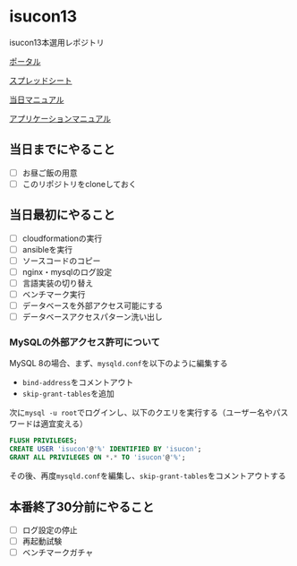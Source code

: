 # isucon13
isucon13本選用レポジトリ

[ポータル](https://portal.isucon.net/dashboard/)

[スプレッドシート](https://docs.google.com/spreadsheets/d/12kknFZRLcVEQFisFzYmrZGlpUiF2w-PPw9GSFlaJcbw/edit#gid=0)

[当日マニュアル](https://gist.github.com/kazeburo/bccc2d2b2b9dc307b5640ae855f3e0bf)

[アプリケーションマニュアル](https://gist.github.com/kazeburo/70b352e6d51969b214f919bcf0794ba6)

## 当日までにやること
- [ ] お昼ご飯の用意
- [ ] このリポジトリをcloneしておく

## 当日最初にやること
- [ ] cloudformationの実行
- [ ] ansibleを実行
- [ ] ソースコードのコピー
- [ ] nginx・mysqlのログ設定
- [ ] 言語実装の切り替え
- [ ] ベンチマーク実行
- [ ] データベースを外部アクセス可能にする
- [ ] データベースアクセスパターン洗い出し

### MySQLの外部アクセス許可について
MySQL 8の場合、まず、`mysqld.conf`を以下のように編集する
- `bind-address`をコメントアウト
- `skip-grant-tables`を追加

次に`mysql -u root`でログインし、以下のクエリを実行する（ユーザー名やパスワードは適宜変える）
```sql
FLUSH PRIVILEGES;
CREATE USER 'isucon'@'%' IDENTIFIED BY 'isucon';
GRANT ALL PRIVILEGES ON *.* TO 'isucon'@'%';
```

その後、再度`mysqld.conf`を編集し、`skip-grant-tables`をコメントアウトする

## 本番終了30分前にやること
- [ ] ログ設定の停止
- [ ] 再起動試験
- [ ] ベンチマークガチャ